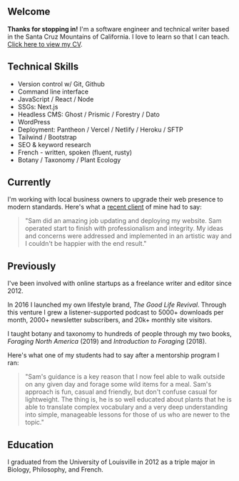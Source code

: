 ## Welcome

**Thanks for stopping in!** I'm a software engineer and technical writer based in the Santa Cruz Mountains of California. I love to learn so that I can teach. [Click here to view my CV](https://sycamore-cv.vercel.app).

## Technical Skills
* Version control w/ Git, Github
* Command line interface
* JavaScript / React / Node
* SSGs: Next.js
* Headless CMS: Ghost / Prismic / Forestry / Dato
* WordPress
* Deployment: Pantheon / Vercel / Netlify / Heroku / SFTP
* Tailwind / Bootstrap
* SEO & keyword research
* French - written, spoken (fluent, rusty)
* Botany / Taxonomy / Plant Ecology


## Currently 
I'm working with local business owners to upgrade their web presence to modern standards. Here's what a [recent client](https://www.lyonscape.com) of mine had to say:

> "Sam did an amazing job updating and deploying my website. Sam operated start to finish with professionalism and integrity.
> My ideas and concerns were addressed and implemented in an artistic way and I couldn't be happier with the end result." 

## Previously
I've been involved with online startups as a freelance writer and editor since 2012.

In 2016 I launched my own lifestyle brand, *The Good Life Revival*. Through this venture I grew a listener-supported podcast to 5000+ downloads per month, 2000+ newsletter subscribers, and 20k+ monthly site visitors.

I taught botany and taxonomy to hundreds of people through my two books, *Foraging North America* (2019) and *Introduction to Foraging* (2018).

Here's what one of my students had to say after a mentorship program I ran:

> "Sam's guidance is a key reason that I now feel able to walk outside on any given day and forage some wild items for a meal. 
> Sam's approach is fun, casual and friendly, but don't confuse casual for lightweight. 
> The thing is, he is so well educated about plants that he is able to translate complex vocabulary and a very deep understanding into simple, manageable lessons for those of us who are newer to the topic."

## Education

I graduated from the University of Louisville in 2012 as a triple major in Biology, Philosophy, and French.

